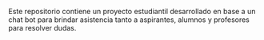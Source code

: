 Este repositorio contiene un proyecto estudiantil desarrollado en base a un chat bot para brindar asistencia tanto a aspirantes, alumnos y profesores para resolver dudas.
